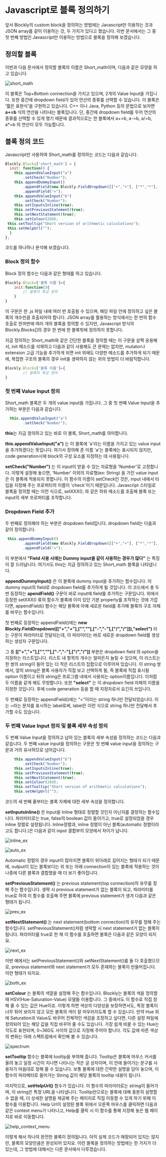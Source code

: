 Javascript로 블록 정의하기
================================
앞서 Blockly의 custom block을 정의하는 방법에는 Javascript만 이용하는 것과 JSON array를 같이 이용하는 것, 두 가지가 있다고 했습니다.
이번 문서에서는 그 중 첫 번째 방법인 Javascript만 이용하는 방법으로 블록을 정의해 보겠습니다.

정의할 블록
----------------------------------
이번과 다음 문서에서 정의할 블록의 이름은 Short_math이며, 다음과 같은 모양을 하고 있습니다.

![short_math   ](img/short_math_ex.png)

이 블록은 Top+Bottom connection을 가지고 있으며, 2개의 Value Input을 가집니다. 또한 중간에 dropdown field가 있어 연산의 종류를 선택할 수 있습니다.
이 블록은 '짧은 표현식'을 구현하고 있습니다. C++ 이나 Java, Python 등의 문법으로 보자면 **a+=b** 식의 연산을 나타내는 블록입니다. 단, 중간에 dropdown field를 두어 연산의 종류를 선택할 수 있게 했기 때문에 결과적으로는 한 블록에서 a+=b, a-=b, a/=b, a*=b 의 연산이 모두 가능합니다.

블록 정의 코드
----------------------------------------
Javascript만 사용하여 Short_math를 정의하는 코드는 다음과 같습니다.

```javascript
Blockly.Blocks['short_math'] = {
  init: function() {
    this.appendValueInput("a")
        .setCheck("Number");
    this.appendDummyInput()
        .appendField(new Blockly.FieldDropdown([["+","+"], ["*","*"], ["-","-"], ["/","/"]]), "select")
        .appendField("=");
    this.appendValueInput("b")
        .setCheck("Number");
    this.setInputsInline(true);
    this.setPreviousStatement(true);
    this.setNextStatement(true);
    this.setColour(260);
 this.setTooltip("Short version of arithmetic calculations");
 this.setHelpUrl("");
  }
};
``` 

코드를 하나하나 분석해 보겠습니다.

### Block 정의 함수

Block 정의 함수는 다음과 같은 형태를 하고 있습니다.

```javascript
Blockly.Blocks['블록 이름']={
    init:function(){
        // 블록의 특성 정의
    }
}
```

이 구문은 한 .js 파일 내에 여러 번 호출될 수 있으며, 해당 파일 안에 정의하고 싶은 블록의 개수만큼 호출되어야 합니다. JSON array를 활용하는 방식에서는 한 번의 함수 호출로 한꺼번에 여러 개의 블록을 정의할 수 있지만, Javascript 방식의 Blockly.Blocks[]의 경우 한 번에 한 블록밖에 정의하지 못합니다. 

지금 정의하는 Short_math와 같은 간단한 블록을 정의할 때는 이 구문을 살짝 응용해서, init 메소드를 삭제하고 다음과 같이 사용해도 큰 문제는 없지만, mutator나 extension 고급 기능을 추가하게 되면 init 외에도 다양한 메소드를 추가하게 되기 때문에, 복잡한 구조의 블록의 경우 init을 생략하지 않는 위의 방법이 더 바람직합니다.

```javascript
Blockly.Blocks['블록 이름']={
        // 블록의 특성 정의
}
```

### 첫 번째 Value Input 정의

Short_math 블록은 두 개의 value input을 가집니다. 그 중 첫 번째 Value Input을 추가하는 부분은 다음과 같습니다.

```javascript
  this.appendValueInput("a")
        .setCheck("Number");
```

**this**는 지금 정의하고 있는 바로 이 블록, Short_math를 의미합니다.

**this.appendValueInput("a")** 는 이 블록에 'a'라는 이름을 가지고 있는 value input을 추가하겠다는 뜻입니다. 여기서 정의해 준 이름 'a'는 블록에는 표시되지 않지만, code generation시에 block의 구성 요소를 지정하는 데 사용됩니다.

**setCheck("Number")** 는 이 input이 받을 수 있는 자료형을 'Number'로 고정합니다. 이렇게 설정해 놓으면, 'Number' 이외의 자료형(ex: String) 을 가진 value input은 이 블록에 적용되지 못합니다. 이 함수의 이름이 setCheck인 것은, input 내에서 타입을 지정해 주는 프로퍼티의 이름이 'check'이기 때문입니다. Javascript 스타일로 블록을 정의할 때는 이런 식으로, setXXX(); 와 같은 하위 메소드를 호출해 블록 또는 input의 세부 프로퍼티를 조작합니다.

### Dropdown Field 추가

두 번째로 정의해야 하는 부분은 dropdown field입니다. dropdown field는 다음과 같이 정의합니다.

```javascript
 this.appendDummyInput()
        .appendField(new Blockly.FieldDropdown([["+","+"], ["*","*"], ["-","-"], ["/","/"]]), "select")
        .appendField("=");
```

이 부분에서 **"Field 사용 시에는 Dummy input을 같이 사용하는 경우가 많다"** 는 특징이 잘 드러납니다. 여기서도 this는 지금 정의하고 있는 Short_math 블록을 나타냅니다.

**appendDummyInput()** 은 이 블록에 dummy input을 추가하는 함수입니다. 이 dummy input의 field로 dropdown field를 추가하게 될 것입니다.
이 코드에서 총 두 번 등장하는 **apendField()** 구문이 바로 input에 field를 추가하는 구문입니다. 위에서 등장한 setXXX() 류의 함수가 블록에 이미 있던 기본 property를 조작하는 것에 가깝다면, appendField() 함수는 해당 블록에 아예 새로운 field를 추가해 블록의 구조 자체를 바꾸는 함수입니다.

첫 번째로 등장하는 appendField()에는 **new Blockly.FieldDropdown([["+","+"],["*","*"],["-","-"],["/","/"]]),"select")** 라는 구문이 파라미터로 전달되는데, 이 파라미터는 바로 새로운 dropdown field를 생성하는 생성자 구문입니다. 

그 중 **[["+","+"],["*","*"],["-","-"],["/","/"]]** 부분은 dropdown field 의 option을 지정하는 리스트입니다. 리스트 내 항목의 개수는 얼마든지 늘릴 수 있으며, 이 리스트는 한 쌍의 string이 들어 있는 더 작은 리스트의 집합으로 이루어져 있습니다. 이 string 쌍에서, 앞의 string은 블록 사용자가 직접 보고 선택하게 될, 즉 블록에 직접 표시될 option 이름이고 뒤의 string은 프로그램 내에서 사용되는 option이름입니다. 이처럼 두 이름을 같게 해도 무방합니다. 또한 **"select"** 는 이 dropdown field 자체의 이름을 지정한 것입니다. 후에 code generation 등을 할 때 지정자로서 요긴히 쓰입니다.

두 번쨰로 등장하는 appendField()에는 "="이라는 string 하나만 전달되었습니다. 이는 =라는 문자를 표시하는 label로써, label은 이런 식으로 string 하나만 전달해서 추가할 수도 있습니다.


### 두 번째 Value Input 정의 및 블록 세부 속성 정의 

두 번째 Value Input을 정의하고 남아 있는 블록의 세부 속성을 정의하는 코드는 다음과 같습니다. 두 번째 value input을 정의하는 구문은 첫 번째 value input을 정의하는 구문과 거의 유사하므로 넘어갑니다.

```javascript
    this.appendValueInput("b")
        .setCheck("Number");
    this.setInputsInline(true);
    this.setPreviousStatement(true);
    this.setNextStatement(true);
    this.setColour(260);
    this.setTooltip("Short version of arithmetic calculations");
    this.setHelpUrl("");
```

코드의 세 번째 줄부터는 블록 자체에 대한 세부 속성을 정의합니다.

**setInputsInline()** 은 Input을 Inline 형태로 정렬할 것인지 아닌지를 결정하는 함수입니다. 파리미터로는 true, false의 boolean 값이 들어가고, true로 설정되었을 경우 inline 정렬로 설정됩니다.
Inline정렬과, inline 정렬이 아닌 블록(automatic 정렬이라고도 합니다.)은 다음과 같이 input 결합부의 모양에서 차이가 납니다.

![inline_ex](img/inline_ex.png)

![auto_ex](img/automatic_ex.png)

Automatic 정렬의 경우 input이 많아지면 블록이 위아래로 길어지는 형태가 되기 때문에, output이 있는 블록보다는 위 또는 아래 connection이 있는 블록에 적용하는 것이 나중에 다른 블록과 결합했을 때 더 보기 좋아집니다.

**setPreviousStatement()** 는 previous statement(top connection)의 유무를 정해 주는 함수입니다. 생략 시 previous statement가 없는 블록이 되고, 파라미터를 true로 하여 이 함수를 호출해 주면 블록에 previous statement가 생겨 다음과 같은 형태가 됩니다.

![prev_ex](img/top_block.png)

**setNextStatement()** 는 next statement(bottom connection)의 유무를 정해 주는 함수입니다. setPreviousStatement()처럼 생략할 시 next statement가 없는 블록이 됩니다. 파라미터를 true로 한 채 이 함수를 호출하면 블록은 다음과 같은 모양이 되지요.

![next_ex](img/bottom.png)

이번 예에서는 setPreviousStatement()와 setNextStatement()를 둘 다 호출했으므로, previous statement와 next statement가 모두 존재하는 블록이 만들어집니다. 이런 형태가 되지요.

![both_ex](img/top_bottom_block.png)

**setColour** 는 블록의 색깔을 설정해 주는 함수입니다. Blockly는 블록의 색을 정의할 때 HSV(Hue-Saturation-Value) 모델들 이용합니다. 그 중에서도 이 함수로 직접 정해 줄 수 있는 값은 Hue이죠. 이렇게 하면 색상의 다양성을 보장하면서도, 특정 블록이 너무 튀어 보이지 않고 모든 블록의 색이 잘 어우러지도록 할 수 있습니다. 만약 Hue 외에 Saturation과 Value도 바꾸어 전체적인 색감을 조정하고 싶다면, 다른 설정 파일에 정의되어 있는 해당 값을 직접 바꾸어 줄 수도 있습니다. 가장 쉽게 바꿀 수 있는 Hue는 각도로 표현되며, 0~360도 사이의 값으로 지정해 주어야 합니다.
각도 값에 따른 색상의 변화는 아래 스펙트럼에서 확인해 볼 수 있습니다.

![spectrum](img/hue_spectrum.png)

**setTooltip** 함수는 블록에 tooltip을 부여해 줍니다. Tooltip은 블록에 마우스 커서를 올려 놓고 일정 시간이 지나면 나타나는 작은 글 상자이며, 이 안에 들어가는 문구를 사용자가 마음대로 정해 줄 수 있습니다. 보통 블록에 대한 간략한 설명을 담아 놓으며, 이 함수의 파라메터로 들어가는 String 값이 해당 블록의 tooltip 내용이 됩니다.

마지막으로, **setHelpUrl()** 함수가 있습니다. 이 함수의 파라미터로는 string이 들어가며, 이 string은 특정 URL을 나타냅니다. Tooltip만으로는 블록에 대해 충분히 설명할 수 없을 때, 더 상세한 설명을 제공해 주는 페이지로 직접 이동할 수 있게 하기 위해 이 함수를 이용합니다. Help Url이 설정된 블록 위에서 오른쪽 마우스를 클릭하면 다음과 같은 context menu가 나타나고, Help를 클릭 시 이 함수를 통해 지정해 놓은 웹 페이지로 바로 이동합니다.

![help_context_menu](img/help_context.png)

이렇게 해서 하나의 완전한 블록이 정의됩니다. 아직 실제 코드가 매핑되어 있지는 않지만, 블록의 모양만큼은 완성되어 있지요.
이런 블록을 정의하는 방법에는 한 가지가 더 있는데, 그 방법에 대해서는 다른 문서에서 다루겠습니다.
